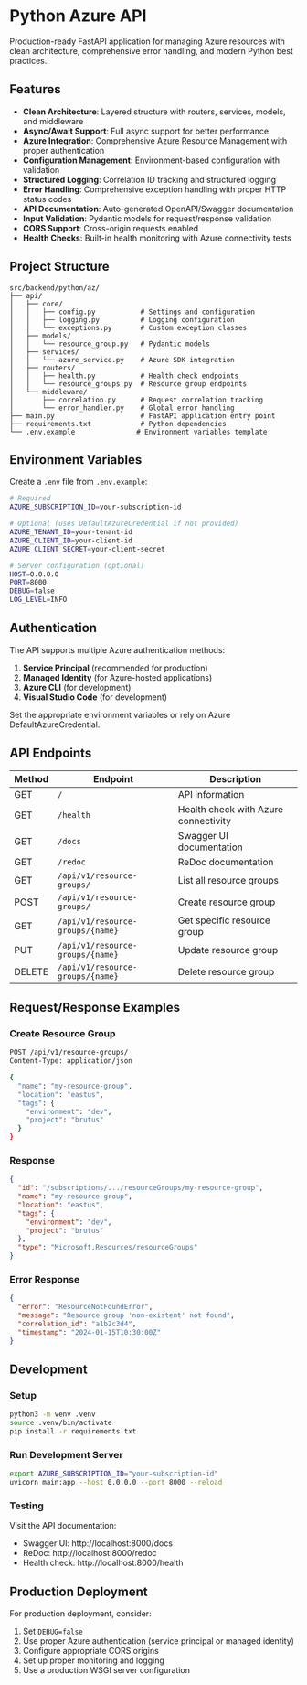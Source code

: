 # Python Azure API

Production-ready FastAPI application for managing Azure resources with clean architecture, comprehensive error handling, and modern Python best practices.

## Features

- **Clean Architecture**: Layered structure with routers, services, models, and middleware
- **Async/Await Support**: Full async support for better performance
- **Azure Integration**: Comprehensive Azure Resource Management with proper authentication
- **Configuration Management**: Environment-based configuration with validation
- **Structured Logging**: Correlation ID tracking and structured logging
- **Error Handling**: Comprehensive exception handling with proper HTTP status codes
- **API Documentation**: Auto-generated OpenAPI/Swagger documentation
- **Input Validation**: Pydantic models for request/response validation
- **CORS Support**: Cross-origin requests enabled
- **Health Checks**: Built-in health monitoring with Azure connectivity tests

## Project Structure

```
src/backend/python/az/
├── api/
│   ├── core/
│   │   ├── config.py           # Settings and configuration
│   │   ├── logging.py          # Logging configuration
│   │   └── exceptions.py       # Custom exception classes
│   ├── models/
│   │   └── resource_group.py   # Pydantic models
│   ├── services/
│   │   └── azure_service.py    # Azure SDK integration
│   ├── routers/
│   │   ├── health.py           # Health check endpoints
│   │   └── resource_groups.py  # Resource group endpoints
│   └── middleware/
│       ├── correlation.py      # Request correlation tracking
│       └── error_handler.py    # Global error handling
├── main.py                     # FastAPI application entry point
├── requirements.txt            # Python dependencies
└── .env.example               # Environment variables template
```

## Environment Variables

Create a `.env` file from `.env.example`:

```bash
# Required
AZURE_SUBSCRIPTION_ID=your-subscription-id

# Optional (uses DefaultAzureCredential if not provided)
AZURE_TENANT_ID=your-tenant-id
AZURE_CLIENT_ID=your-client-id
AZURE_CLIENT_SECRET=your-client-secret

# Server configuration (optional)
HOST=0.0.0.0
PORT=8000
DEBUG=false
LOG_LEVEL=INFO
```

## Authentication

The API supports multiple Azure authentication methods:

1. **Service Principal** (recommended for production)
2. **Managed Identity** (for Azure-hosted applications)
3. **Azure CLI** (for development)
4. **Visual Studio Code** (for development)

Set the appropriate environment variables or rely on Azure DefaultAzureCredential.

## API Endpoints

| Method | Endpoint | Description |
|--------|----------|-------------|
| GET | `/` | API information |
| GET | `/health` | Health check with Azure connectivity |
| GET | `/docs` | Swagger UI documentation |
| GET | `/redoc` | ReDoc documentation |
| GET | `/api/v1/resource-groups/` | List all resource groups |
| POST | `/api/v1/resource-groups/` | Create resource group |
| GET | `/api/v1/resource-groups/{name}` | Get specific resource group |
| PUT | `/api/v1/resource-groups/{name}` | Update resource group |
| DELETE | `/api/v1/resource-groups/{name}` | Delete resource group |

## Request/Response Examples

### Create Resource Group
```bash
POST /api/v1/resource-groups/
Content-Type: application/json

{
  "name": "my-resource-group",
  "location": "eastus",
  "tags": {
    "environment": "dev",
    "project": "brutus"
  }
}
```

### Response
```json
{
  "id": "/subscriptions/.../resourceGroups/my-resource-group",
  "name": "my-resource-group",
  "location": "eastus",
  "tags": {
    "environment": "dev",
    "project": "brutus"
  },
  "type": "Microsoft.Resources/resourceGroups"
}
```

### Error Response
```json
{
  "error": "ResourceNotFoundError",
  "message": "Resource group 'non-existent' not found",
  "correlation_id": "a1b2c3d4",
  "timestamp": "2024-01-15T10:30:00Z"
}
```

## Development

### Setup
```bash
python3 -m venv .venv
source .venv/bin/activate
pip install -r requirements.txt
```

### Run Development Server
```bash
export AZURE_SUBSCRIPTION_ID="your-subscription-id"
uvicorn main:app --host 0.0.0.0 --port 8000 --reload
```

### Testing
Visit the API documentation:
- Swagger UI: http://localhost:8000/docs
- ReDoc: http://localhost:8000/redoc
- Health check: http://localhost:8000/health

## Production Deployment

For production deployment, consider:

1. Set `DEBUG=false`
2. Use proper Azure authentication (service principal or managed identity)
3. Configure appropriate CORS origins
4. Set up proper monitoring and logging
5. Use a production WSGI server configuration